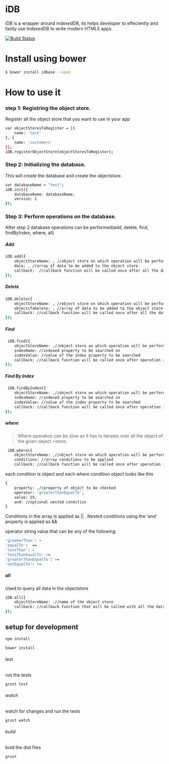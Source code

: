 # iDB

iDB is a wrapper around indexedDB, its helps developer to effeciently and fastly use IndexedDB to write modern HTML5 apps.

[![Build Status](https://travis-ci.org/sushantt2099/iDB.svg?branch=master)](https://travis-ci.org/sushantt2099/iDB)

# Install using bower

```sh
$ bower install idbase --save
```

# How to use it
### step 1: Registring the object store.
Register all the object store that you want to use in your app

```sh
var objectStoresToRegister = [{
    name: 'test'
}, {
    name: 'customers'
}];
iDB.registerObjectStore(objectStoresToRegister);
```

### Step 2: Initializing the database.
This will create the database and create the objectstore.
```sh
var databaseName = "test";
iDB.init({
    databaseName: databaseName,
    version: 1
});
```
### Step 3: Perform operations on the database.
After step 2 database operations can be performed(add, delete, find, findByIndex, where, all)

##### Add

```sh
iDB.add({
    objectStoreName: , //object store on which operation will be performed
    data: , //array of data to be added to the object store
    callback:  //callback function will be called once after all the data is added.
});
```
##### Delete

```sh
iDB.delete({
    objectStoreName: , //object store on which operation will be performed
    objectsToDelete: , //array of data to be added to the object store
    callback: //callback function will be called once after all the data is delete.
});
```
##### Find
```sh
 iDB.find({
    objectStoreName: ,//object store on which operation will be performed
    indexName: //indexed property to be searched on 
    indexValue: //value of the index property to be searched
    callback: //callback function will be called once after operation is performend.
});
```

##### Find By Index
```sh
 iDB.findByIndex({
    objectStoreName: ,//object store on which operation will be performed
    indexName: //indexed property to be searched on 
    indexValue: //value of the index property to be searched
    callback: //callback function will be called once after operation is performend.
});
```
##### where
> Where operation can be slow as it has to iterates over all the object of the given object >store.

```sh
 iDB.where({
    objectStoreName: ,//object store on which operation will be performed
    conditions: //array conditions to be applied
    callback: //callback function will be called once after operation is performend.
```
each condition is  object and each where condition object looks like this 
```sh
{
    property: ,//property of object to be checked
    operator: 'greaterThanEqualTo', 
    value: 25,
    and: //optional nested condition
}
```            
Conditions in the array is applied as || . Nested conditions using the 'and' property is applied as &&

operator string value that can be any of the following:
```sh
'greaterThan': >
'equalTo':  ==
'lessThan': < 
'lessThanEqualTo' <=
'greaterThanEqualTo': >=
'notEqualTo': !=
```
##### all
Used to query all data in the objectstore
```sh
iDB.all({
    objectStoreName: ,//name of the object store
    callback: //callback function that will be called with all the data once the operations completes
});
```

## setup for development
```sh
npm install
```
```sh
bower install
```

###### test
run the tests
```sh
grunt test
```

###### watch
watch for changes and run the tests
```sh
grunt watch
```

###### build
buid the dist files
```sh
grunt
```